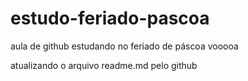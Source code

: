 # estudo-feriado-pascoa
aula de github
estudando no feriado de páscoa
vooooa


atualizando o arquivo readme.md pelo github
